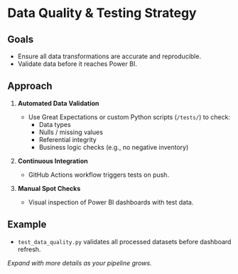 # Data Quality & Testing Strategy

## Goals

- Ensure all data transformations are accurate and reproducible.
- Validate data before it reaches Power BI.

## Approach

1. **Automated Data Validation**
   - Use Great Expectations or custom Python scripts (`/tests/`) to check:
     - Data types
     - Nulls / missing values
     - Referential integrity
     - Business logic checks (e.g., no negative inventory)

2. **Continuous Integration**
   - GitHub Actions workflow triggers tests on push.

3. **Manual Spot Checks**
   - Visual inspection of Power BI dashboards with test data.

## Example

- `test_data_quality.py` validates all processed datasets before dashboard refresh.

*Expand with more details as your pipeline grows.*